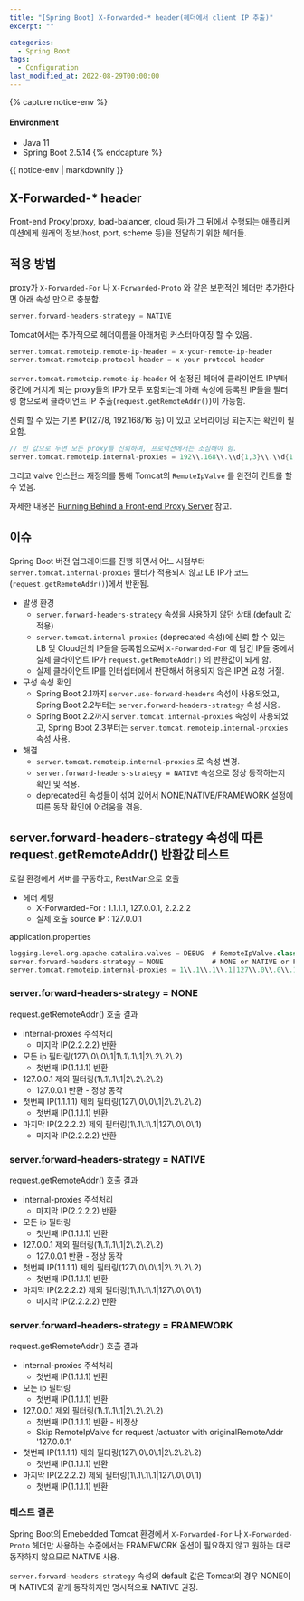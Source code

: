 ```yaml
---
title: "[Spring Boot] X-Forwarded-* header(헤더에서 client IP 추출)"
excerpt: ""

categories:
  - Spring Boot
tags:
  - Configuration
last_modified_at: 2022-08-29T00:00:00
---
```


{% capture notice-env %}
#### Environment
- Java 11
- Spring Boot 2.5.14
{% endcapture %}
<div class="notice--primary">{{ notice-env | markdownify }}</div>


## X-Forwarded-* header

Front-end Proxy(proxy, load-balancer, cloud 등)가 그  뒤에서 수행되는 애플리케이션에게 원래의 정보(host, port, scheme 등)을 전달하기 위한 헤더들.

## 적용 방법

proxy가 `X-Forwarded-For` 나 `X-Forwarded-Proto` 와 같은 보편적인 헤더만 추가한다면 아래 속성 만으로 충분함.

```groovy
server.forward-headers-strategy = NATIVE
```

Tomcat에서는 추가적으로 헤더이름을 아래처럼 커스터마이징 할 수 있음.

```groovy
server.tomcat.remoteip.remote-ip-header = x-your-remote-ip-header
server.tomcat.remoteip.protocol-header = x-your-protocol-header
```

`server.tomcat.remoteip.remote-ip-header` 에 설정된 헤더에 클라이언트 IP부터 중간에 거치게 되는 proxy들의 IP가 모두 포함되는데 아래 속성에 등록된  IP들을 필터링 함으로써 클라이언트 IP 추출(`request.getRemoteAddr()`)이 가능함.

신뢰 할 수 있는 기본 IP(127/8, 192.168/16 등) 이 있고 오버라이딩 되는지는 확인이 필요함.

```groovy
// 빈 값으로 두면 모든 proxy를 신뢰하며, 프로덕션에서는 조심해야 함.
server.tomcat.remoteip.internal-proxies = 192\\.168\\.\\d{1,3}\\.\\d{1,3}
```

그리고 valve 인스턴스 재정의를 통해 Tomcat의 `RemoteIpValve` 를 완전히 컨트롤 할 수 있음.

자세한 내용은 [Running Behind a Front-end Proxy Server](https://docs.spring.io/spring-boot/docs/2.5.12/reference/htmlsingle/#howto.webserver.use-behind-a-proxy-server) 참고.

## 이슈

Spring Boot 버전 업그레이드를 진행 하면서 어느 시점부터 `server.tomcat.internal-proxies` 필터가 적용되지 않고 LB IP가 코드(`request.getRemoteAddr()`)에서 반환됨.

- 발생 환경
    - `server.forward-headers-strategy` 속성을 사용하지 않던 상태.(default 값 적용)
    - `server.tomcat.internal-proxies` (deprecated 속성)에 신뢰 할 수 있는 LB 및 Cloud단의 IP들을 등록함으로써 `X-Forwarded-For` 에 담긴 IP들 중에서 실제 클라이언트 IP가 `request.getRemoteAddr()` 의 반환값이 되게 함.
    - 실제 클라이언트 IP를 인터셉터에서 판단해서 허용되지 않은 IP면 요청 거절.
- 구성 속성 확인
    - Spring Boot 2.1까지 `server.use-forward-headers` 속성이 사용되었고, Spring Boot 2.2부터는 `server.forward-headers-strategy` 속성 사용.
    - Spring Boot 2.2까지 `server.tomcat.internal-proxies` 속성이 사용되었고, Spring Boot 2.3부터는 `server.tomcat.remoteip.internal-proxies` 속성 사용.
- 해결
    - `server.tomcat.remoteip.internal-proxies` 로 속성 변경.
    - `server.forward-headers-strategy = NATIVE` 속성으로 정상 동작하는지 확인 및 적용.
    - deprecated된 속성들이 섞여 있어서 NONE/NATIVE/FRAMEWORK 설정에 따른 동작 확인에 어려움을 겪음.
    

## server.forward-headers-strategy 속성에 따른 request.getRemoteAddr() 반환값 테스트

로컬 환경에서 서버를 구동하고, RestMan으로 호출

- 헤더 세팅
    - X-Forwarded-For : 1.1.1.1, 127.0.0.1, 2.2.2.2
    - 실제 호출 source IP : 127.0.0.1

application.properties

```groovy
logging.level.org.apache.catalina.valves = DEBUG  # RemoteIpValve.class 로그 출력
server.forward-headers-strategy = NONE            # NONE or NATIVE or FRAMEWORK
server.tomcat.remoteip.internal-proxies = 1\\.1\\.1\\.1|127\\.0\\.0\\.1|2\\.2\\.2\\.2
```

### server.forward-headers-strategy = NONE

request.getRemoteAddr() 호출 결과 

- internal-proxies 주석처리
    - 마지막 IP(2.2.2.2) 반환
- 모든 ip 필터링(127\\.0\\.0\\.1|1\\.1\\.1\\.1|2\\.2\\.2\\.2)
    - 첫번째 IP(1.1.1.1) 반환
- 127.0.0.1 제외 필터링(1\\.1\\.1\\.1|2\\.2\\.2\\.2)
    - 127.0.0.1 반환 - 정상 동작
- 첫번째 IP(1.1.1.1) 제외 필터링(127\\.0\\.0\\.1|2\\.2\\.2\\.2)
    - 첫번째 IP(1.1.1.1) 반환
- 마지막 IP(2.2.2.2) 제외 필터링(1\\.1\\.1\\.1|127\\.0\\.0\\.1)
    - 마지막 IP(2.2.2.2) 반환

### server.forward-headers-strategy = NATIVE

request.getRemoteAddr() 호출 결과 

- internal-proxies 주석처리
    - 마지막 IP(2.2.2.2) 반환
- 모든 ip 필터링
    - 첫번째 IP(1.1.1.1) 반환
- 127.0.0.1 제외 필터링(1\\.1\\.1\\.1|2\\.2\\.2\\.2)
    - 127.0.0.1 반환 - 정상 동작
- 첫번째 IP(1.1.1.1) 제외 필터링(127\\.0\\.0\\.1|2\\.2\\.2\\.2)
    - 첫번째 IP(1.1.1.1) 반환
- 마지막 IP(2.2.2.2) 제외 필터링(1\\.1\\.1\\.1|127\\.0\\.0\\.1)
    - 마지막 IP(2.2.2.2) 반환

### server.forward-headers-strategy = FRAMEWORK

request.getRemoteAddr() 호출 결과 

- internal-proxies 주석처리
    - 첫번째 IP(1.1.1.1) 반환
- 모든 ip 필터링
    - 첫번째 IP(1.1.1.1) 반환
- 127.0.0.1 제외 필터링(1\\.1\\.1\\.1|2\\.2\\.2\\.2)
    - 첫번째 IP(1.1.1.1) 반환 - 비정상
    - Skip RemoteIpValve for request /actuator with originalRemoteAddr '127.0.0.1’
- 첫번째 IP(1.1.1.1) 제외 필터링(127\\.0\\.0\\.1|2\\.2\\.2\\.2)
    - 첫번째 IP(1.1.1.1) 반환
- 마지막 IP(2.2.2.2) 제외 필터링(1\\.1\\.1\\.1|127\\.0\\.0\\.1)
    - 첫번째 IP(1.1.1.1) 반환

### 테스트 결론

Spring Boot의 Emebedded Tomcat 환경에서  `X-Forwarded-For` 나 `X-Forwarded-Proto` 헤더만 사용하는 수준에서는 FRAMEWORK 옵션이 필요하지 않고 원하는 대로 동작하지 않으므로 NATIVE 사용.

`server.forward-headers-strategy` 속성의 default 값은 Tomcat의 경우 NONE이며 NATIVE와 같게 동작하지만 명시적으로 NATIVE 권장.